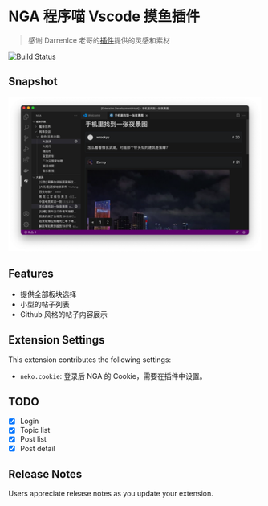 # NGA 程序喵 Vscode 摸鱼插件

> 感谢 DarrenIce 老哥的[插件](https://github.com/DarrenIce/NGA-MoFish)提供的灵感和素材

[![Build Status](https://app.travis-ci.com/gdtdpt/nga-neko-fishes.png?token=qqpCmGp2xhkehiXQfaQw&branch=master)](https://app.travis-ci.com/gdtdpt/nga-neko-fishes)

## Snapshot

![snapshot](resources/snapshot.png)

## Features

- 提供全部板块选择
- 小型的帖子列表
- Github 风格的帖子内容展示

## Extension Settings

This extension contributes the following settings:

- `neko.cookie`: 登录后 NGA 的 Cookie，需要在插件中设置。

## TODO

- [x] Login
- [x] Topic list
- [x] Post list
- [x] Post detail

## Release Notes

Users appreciate release notes as you update your extension.
